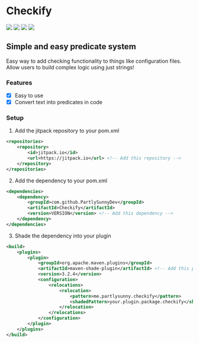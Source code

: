 # Checkify
[![](https://jitpack.io/v/PartlySunnyDev/Checkify.svg)](https://jitpack.io/#PartlySunnyDev/Checkify)
![](https://img.shields.io/github/languages/top/PartlySunnyDev/Checkify)
![](https://img.shields.io/github/v/release/PartlySunnyDev/Checkify)
![](https://img.shields.io/github/stars/PartlySunnyDev/Checkify?style=social)

## Simple and easy predicate system
Easy way to add checking functionality to things like configuration files. Allow users to build complex logic using just strings!

### Features
- [x] Easy to use
- [x] Convert text into predicates in code

### Setup
1. Add the jitpack repository to your pom.xml
```xml
<repositories>
    <repository>
        <id>jitpack.io</id>
        <url>https://jitpack.io</url> <!-- Add this repository -->
    </repository>
</repositories>
```

2. Add the dependency to your pom.xml
```xml
<dependencies>
    <dependency>
        <groupId>com.github.PartlySunnyDev</groupId>
        <artifactId>Checkify</artifactId>
        <version>VERSION</version> <!-- Add this dependency -->
    </dependency>
</dependencies>
```

3. Shade the dependency into your plugin
```xml
<build>
    <plugins>
        <plugin>
            <groupId>org.apache.maven.plugins</groupId>
            <artifactId>maven-shade-plugin</artifactId> <!-- Add this plugin -->
            <version>3.2.4</version>
            <configuration>
                <relocations>
                    <relocation>
                        <pattern>me.partlysunny.checkify</pattern>
                        <shadedPattern>your.plugin.package.checkify</shadedPattern> <!-- Add this relocation -->
                    </relocation>
                </relocations>
            </configuration>
        </plugin>
    </plugins>
</build>
```